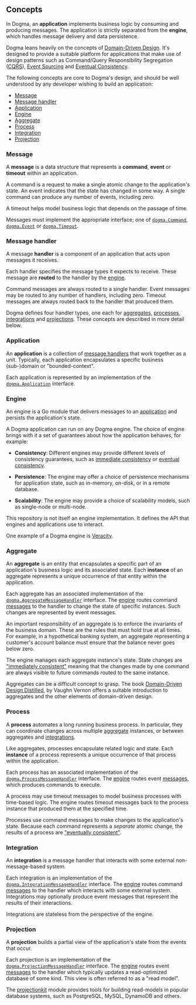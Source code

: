 ## Concepts

In Dogma, an **application** implements business logic by consuming and
producing messages. The application is strictly separated from the **engine**,
which handles message delivery and data persistence.

Dogma leans heavily on the concepts of [Domain-Driven Design]. It's designed to
provide a suitable platform for applications that make use of design patterns
such as Command/Query Responsibility Segregation ([CQRS]), [Event Sourcing] and
[Eventual Consistency].

The following concepts are core to Dogma's design, and should be well understood
by any developer wishing to build an application:

- [Message](#message)
- [Message handler](#message-handler)
- [Application](#application)
- [Engine](#engine)
- [Aggregate](#aggregate)
- [Process](#process)
- [Integration](#integration)
- [Projection](#projection)

### Message

A **message** is a data structure that represents a **command**, **event** or
**timeout** within an application.

A command is a request to make a single atomic change to the application's
state. An event indicates that the state has changed in some way. A single
command can produce any number of events, including zero.

A timeout helps model business logic that depends on the passage of time.

Messages must implement the appropriate interface; one of [`dogma.Command`],
[`dogma.Event`] or [`dogma.Timeout`].

### Message handler

A message **handler** is a component of an application that acts upon messages
it receives.

Each handler specifies the message types it expects to receive. These message
are **routed** to the handler by the [engine](#engine).

Command messages are always routed to a single handler. Event messages may be
routed to any number of handlers, including zero. Timeout messages are always
routed back to the handler that produced them.

Dogma defines four handler types, one each for [aggregates](#aggregate),
[processes](#process), [integrations](#integration) and
[projections](#projection). These concepts are described in more detail below.

### Application

An **application** is a collection of [message handlers](#message-handler) that
work together as a unit. Typically, each application encapsulates a specific
business (sub-)domain or "bounded-context".

Each application is represented by an implementation of the
[`dogma.Application`] interface.

### Engine

An engine is a Go module that delivers messages to an
[application](#application) and persists the application's state.

A Dogma application can run on any Dogma engine. The choice of engine brings
with it a set of guarantees about how the application behaves, for example:

- **Consistency**: Different engines may provide different levels of
  consistency guarantees, such as [immediate consistency] or [eventual
  consistency].

- **Persistence**: The engine may offer a choice of persistence mechanisms for
  application state, such as in-memory, on-disk, or in a remote database.

- **Scalability**: The engine may provide a choice of scalability models, such
  as single-node or multi-node.

This repository is not itself an engine implementation. It defines the API that
engines and applications use to interact.

One example of a Dogma engine is [Veracity].

### Aggregate

An **aggregate** is an entity that encapsulates a specific part of an
application's business logic and its associated state. Each **instance** of an
aggregate represents a unique occurrence of that entity within the application.

Each aggregate has an associated implementation of the
[`dogma.AggregateMessageHandler`] interface. The [engine](#engine) routes
command [messages](#message) to the handler to change the state of specific
instances. Such changes are represented by event messages.

An important responsibility of an aggregate is to enforce the invariants of the
business domain. These are the rules that must hold true at all times. For
example, in a hypothetical banking system, an aggregate representing a
customer's account balance must ensure that the balance never goes below zero.

The engine manages each aggregate instance's state. State changes are
["immediately consistent"][immediate consistency] meaning that the changes made
by one command are always visible to future commands routed to the same
instance.

Aggregates can be a difficult concept to grasp. The book [Domain-Driven Design
Distilled], by Vaughn Vernon offers a suitable introduction to aggregates and
the other elements of domain-driven design.

### Process

A **process** automates a long running business process. In particular, they can
coordinate changes across multiple [aggregate](#aggregate) instances, or between
aggregates and [integrations](#integration).

Like aggregates, processes encapsulate related logic and state. Each
**instance** of a process represents a unique occurrence of that process within
the application.

Each process has an associated implementation of the
[`dogma.ProcessMessageHandler`] interface. The [engine](#engine) routes event
[messages](#message), which produces commands to execute.

A process may use timeout messages to model business processes with time-based
logic. The engine routes timeout messages back to the process instance that
produced them at the specified time.

Processes use command messages to make changes to the application's state.
Because each command represents a _separate_ atomic change, the results of a
process are ["eventually consistent"][eventual consistency].

### Integration

An **integration** is a message handler that interacts with some external
non-message-based system.

Each integration is an implementation of the [`dogma.IntegrationMessageHandler`]
interface. The [engine](#engine) routes command [messages](#message) to the
handler which interacts with some external system. Integrations may optionally
produce event messages that represent the results of their interactions.

Integrations are stateless from the perspective of the engine.

### Projection

A **projection** builds a partial view of the application's state from the
events that occur.

Each projection is an implementation of the [`dogma.ProjectionMessageHandler`]
interface. The [engine](#engine) routes event [messages](#message) to the
handler which typically updates a read-optimized database of some kind. This
view is often referred to as a "read model".

The [projectionkit] module provides tools for building read-models in popular
database systems, such as PostgreSQL, MySQL, DynamoDB and others.

<!-- references -->

[`dogma.aggregatemessagehandler`]: https://pkg.go.dev/github.com/dogmatiq/dogma?tab=doc#AggregateMessageHandler
[`dogma.application`]: https://pkg.go.dev/github.com/dogmatiq/dogma?tab=doc#Application
[`dogma.integrationmessagehandler`]: https://pkg.go.dev/github.com/dogmatiq/dogma?tab=doc#IntegrationMessageHandler
[`dogma.processmessagehandler`]: https://pkg.go.dev/github.com/dogmatiq/dogma?tab=doc#ProcessMessageHandler
[`dogma.projectionmessagehandler`]: https://pkg.go.dev/github.com/dogmatiq/dogma?tab=doc#ProjectionMessageHandler
[`dogma.command`]: https://pkg.go.dev/github.com/dogmatiq/dogma?tab=doc#Command
[`dogma.event`]: https://pkg.go.dev/github.com/dogmatiq/dogma?tab=doc#Event
[`dogma.timeout`]: https://pkg.go.dev/github.com/dogmatiq/dogma?tab=doc#Timeout
[api documentation]: https://pkg.go.dev/github.com/dogmatiq/dogma
[cqrs]: https://martinfowler.com/bliki/CQRS.html
[dogma]: https://github.com/dogmatiq/dogma
[domain-driven design distilled]: https://www.amazon.com/Domain-Driven-Design-Distilled-Vaughn-Vernon/dp/0134434420
[domain-driven design]: https://en.wikipedia.org/wiki/Domain-driven_design
[event sourcing]: https://martinfowler.com/eaaDev/EventSourcing.html
[eventual consistency]: https://en.wikipedia.org/wiki/Eventual_consistency
[example]: https://github.com/dogmatiq/example
[immediate consistency]: http://www.informit.com/articles/article.aspx?p=2020371&seqNum=2
[projectionkit]: https://github.com/dogmatiq/projectionkit
[rfc 2119]: https://tools.ietf.org/html/rfc2119
[testing]: https://pkg.go.dev/testing
[testkit]: https://github.com/dogmatiq/testkit
[veracity]: https://github.com/dogmatiq/veracity
[verity]: https://github.com/dogmatiq/verity
